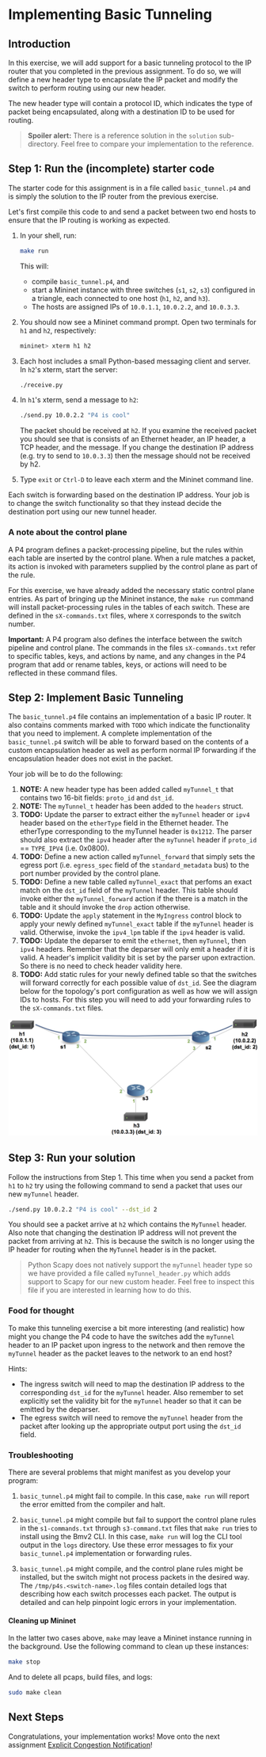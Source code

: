 # Implementing Basic Tunneling

## Introduction

In this exercise, we will add support for a basic tunneling protocol
to the IP router that you completed in the previous assignment. To do so,
we will define a new header type to encapsulate the IP packet and 
modify the switch to perform routing using our new header.

The new header type will contain a protocol ID, which indicates the type
of packet being encapsulated, along with a destination ID to be used for
routing.

> **Spoiler alert:** There is a reference solution in the `solution`
> sub-directory. Feel free to compare your implementation to the
> reference.

## Step 1: Run the (incomplete) starter code

The starter code for this assignment is in a file called `basic_tunnel.p4` 
and is simply the solution to the IP router from the previous exercise.

Let's first compile this code to and send a packet between two end hosts
to ensure that the IP routing is working as expected.

1. In your shell, run:
   ```bash
   make run
   ```
   This will:
   * compile `basic_tunnel.p4`, and
   * start a Mininet instance with three switches (`s1`, `s2`, `s3`)
     configured in a triangle, each connected to one host (`h1`, `h2`,
     and `h3`).
   * The hosts are assigned IPs of `10.0.1.1`, `10.0.2.2`, and `10.0.3.3`.

2. You should now see a Mininet command prompt. Open two terminals
for `h1` and `h2`, respectively:
   ```bash
   mininet> xterm h1 h2
   ```
3. Each host includes a small Python-based messaging client and
server. In `h2`'s xterm, start the server:
   ```bash
   ./receive.py
   ```
4. In `h1`'s xterm, send a message to `h2`:
   ```bash
   ./send.py 10.0.2.2 "P4 is cool"
   ```
   The packet should be received at `h2`. If you examine the received
   packet you should see that is consists of an Ethernet header, an IP
   header, a TCP header, and the message. If you change the destination IP address
   (e.g. try to send to `10.0.3.3`) then the message should not be 
   received by h2.
5. Type `exit` or `Ctrl-D` to leave each xterm and the Mininet command line.

Each switch is forwarding based on the destination IP address. Your
job is to change the switch functionality so that they instead decide
the destination port using our new tunnel header.

### A note about the control plane

A P4 program defines a packet-processing pipeline, but the rules
within each table are inserted by the control plane. When a rule
matches a packet, its action is invoked with parameters supplied by
the control plane as part of the rule.

For this exercise, we have already added the necessary static control
plane entries. As part of bringing up the Mininet instance, the 
`make run` command will install packet-processing rules in the tables
of each switch. These are defined in the `sX-commands.txt` files, 
where `X` corresponds to the switch number.

**Important:** A P4 program also defines the interface between the
switch pipeline and control plane. The commands in the files
`sX-commands.txt` refer to specific tables, keys, and actions by name,
and any changes in the P4 program that add or rename tables, keys, or
actions will need to be reflected in these command files.

## Step 2: Implement Basic Tunneling

The `basic_tunnel.p4` file contains an implementation of a basic IP router.
It also contains comments marked with `TODO` which indicate the functionality
that you need to implement. A complete implementation of the `basic_tunnel.p4`
switch will be able to forward based on the contents of a custom encapsulation
header as well as perform normal IP forwarding if the encapsulation header
does not exist in the packet.

Your job will be to do the following:

1. **NOTE:** A new header type has been added called `myTunnel_t` that contains two 16-bit fields: `proto_id` and `dst_id`.
2. **NOTE:** The `myTunnel_t` header has been added to the `headers` struct.
2. **TODO:** Update the parser to extract either the `myTunnel` header or `ipv4` header based on the `etherType` field in the Ethernet header. The etherType corresponding to the myTunnel header is `0x1212`. The parser should also extract the `ipv4` header after the `myTunnel` header if `proto_id` == `TYPE_IPV4` (i.e. 0x0800).
3. **TODO:** Define a new action called `myTunnel_forward` that simply sets the egress port (i.e. `egress_spec` field of the `standard_metadata` bus) to the port number provided by the control plane.
4. **TODO:** Define a new table called `myTunnel_exact` that perfoms an exact match on the `dst_id` field of the `myTunnel` header. This table should invoke either the `myTunnel_forward` action if the there is a match in the table and it should invoke the `drop` action otherwise.
5. **TODO:** Update the `apply` statement in the `MyIngress` control block to apply your newly defined `myTunnel_exact` table if the `myTunnel` header is valid. Otherwise, invoke the `ipv4_lpm` table if the `ipv4` header is valid.
6. **TODO:** Update the deparser to emit the `ethernet`, then `myTunnel`, then `ipv4` headers. Remember that the deparser will only emit a header if it is valid. A header's implicit validity bit is set by the parser upon extraction. So there is no need to check header validity here.
7. **TODO:** Add static rules for your newly defined table so that the switches will forward correctly for each possible value of `dst_id`. See the diagram below for the topology's port configuration as well as how we will assign IDs to hosts. For this step you will need to add your forwarding rules to the `sX-commands.txt` files.

![topology](./topo.png)

## Step 3: Run your solution

Follow the instructions from Step 1. This time when you send a packet from
`h1` to `h2` try using the following command to send a packet that uses
our new `myTunnel` header.
```bash
./send.py 10.0.2.2 "P4 is cool" --dst_id 2
```

You should see a packet arrive at `h2` which contains the `MyTunnel` header.
Also note that changing the destination IP address will not prevent the packet
from arriving at `h2`. This is because the switch is no longer using the IP header for routing when the `MyTunnel` header is in the packet.

> Python Scapy does not natively support the `myTunnel` header 
> type so we have provided a file called `myTunnel_header.py` which 
> adds support to Scapy for our new custom header. Feel free to inspect
> this file if you are interested in learning how to do this.

### Food for thought

To make this tunneling exercise a bit more interesting (and realistic)
how might you change the P4 code to have the switches add the `myTunnel`
header to an IP packet upon ingress to the network and then remove the
`myTunnel` header as the packet leaves to the network to an end host?

Hints:

 - The ingress switch will need to map the destination IP address to the corresponding `dst_id` for the `myTunnel` header. Also remember to set explicitly set the validity bit for the `myTunnel` header so that it can be emitted by the deparser.
 - The egress switch will need to remove the `myTunnel` header from the packet after looking up the appropriate output port using the `dst_id` field.

### Troubleshooting

There are several problems that might manifest as you develop your program:

1. `basic_tunnel.p4` might fail to compile. In this case, `make run` will
report the error emitted from the compiler and halt.

2. `basic_tunnel.p4` might compile but fail to support the control plane
rules in the `s1-commands.txt` through `s3-command.txt` files that
`make run` tries to install using the Bmv2 CLI. In this case, `make run`
will log the CLI tool output in the `logs` directory. Use these error 
messages to fix your `basic_tunnel.p4` implementation or forwarding rules.

3. `basic_tunnel.p4` might compile, and the control plane rules might be
installed, but the switch might not process packets in the desired
way. The `/tmp/p4s.<switch-name>.log` files contain detailed logs
that describing how each switch processes each packet. The output is
detailed and can help pinpoint logic errors in your implementation.

#### Cleaning up Mininet

In the latter two cases above, `make` may leave a Mininet instance
running in the background. Use the following command to clean up
these instances:

```bash
make stop
```
   And to delete all pcaps, build files, and logs:
   ```bash
   sudo make clean
   ```
## Next Steps

Congratulations, your implementation works! Move onto the next assignment
[Explicit Congestion Notification](../ecn)!

